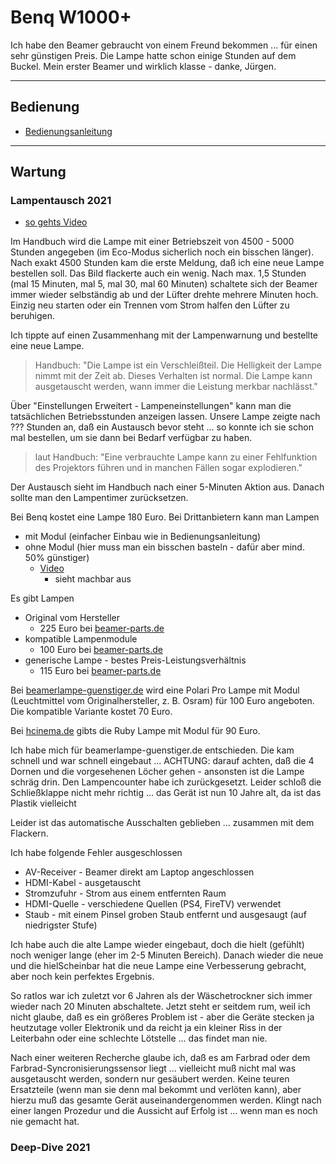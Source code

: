 # Benq W1000+

Ich habe den Beamer gebraucht von einem Freund bekommen ... für einen sehr günstigen Preis. Die Lampe hatte schon einige Stunden auf dem Buckel. Mein erster Beamer und wirklich klasse - danke, Jürgen.

---

## Bedienung

* [Bedienungsanleitung](https://www.benq.eu/de-de/support/downloads-faq/products/projector/w1000plus/manual.html)

---

## Wartung

### Lampentausch 2021

* [so gehts Video](https://www.benq.eu/de-de/support/downloads-faq/faq/product/application/projector-faq-k-00125.html)

Im Handbuch wird die Lampe mit einer Betriebszeit von 4500 - 5000 Stunden angegeben (im Eco-Modus sicherlich noch ein bisschen länger). Nach exakt 4500 Stunden kam die erste Meldung, daß ich eine neue Lampe bestellen soll. Das Bild flackerte auch ein wenig. Nach max. 1,5 Stunden (mal 15 Minuten, mal 5, mal 30, mal 60 Minuten) schaltete sich der Beamer immer wieder selbständig ab und der Lüfter drehte mehrere Minuten hoch. Einzig neu starten oder ein Trennen vom Strom halfen den Lüfter zu beruhigen.

Ich tippte auf einen Zusammenhang mit der Lampenwarnung und bestellte eine neue Lampe.

> Handbuch: "Die Lampe ist ein Verschleißteil. Die Helligkeit der Lampe nimmt mit der Zeit ab. Dieses Verhalten ist normal. Die Lampe kann ausgetauscht werden, wann immer die Leistung merkbar nachlässt."

Über "Einstellungen Erweitert - Lampeneinstellungen" kann man die tatsächlichen Betriebsstunden anzeigen lassen. Unsere Lampe zeigte nach ??? Stunden an, daß ein Austausch bevor steht ... so konnte ich sie schon mal bestellen, um sie dann bei Bedarf verfügbar zu haben.

> laut Handbuch: "Eine verbrauchte Lampe kann zu einer Fehlfunktion des Projektors führen und in manchen Fällen sogar explodieren."

Der Austausch sieht im Handbuch nach einer 5-Minuten Aktion aus. Danach sollte man den Lampentimer zurücksetzen.

Bei Benq kostet eine Lampe 180 Euro. Bei Drittanbietern kann man Lampen

* mit Modul (einfacher Einbau wie in Bedienungsanleitung)
* ohne Modul (hier muss man ein bisschen basteln - dafür aber mind. 50% günstiger)
  * [Video](https://www.youtube.com/watch?v=iMQQggpfWsM&feature=emb_logo)
    * sieht machbar aus

Es gibt Lampen

* Original vom Hersteller
  * 225 Euro bei [beamer-parts.de](https://www.beamer-parts.de/lampen/benq/benq-w1000-plus/?gclid=Cj0KCQiA3NX_BRDQARIsALA3fILzTckE21wwYw_peP_NgUZhkNk6dsTgM615WupUpNhaGWRDQTFWmIMaAtTfEALw_wcB)
* kompatible Lampenmodule
  * 100 Euro bei [beamer-parts.de](https://www.beamer-parts.de/lampen/benq/benq-w1000-plus/?gclid=Cj0KCQiA3NX_BRDQARIsALA3fILzTckE21wwYw_peP_NgUZhkNk6dsTgM615WupUpNhaGWRDQTFWmIMaAtTfEALw_wcB)
* generische Lampe - bestes Preis-Leistungsverhältnis
  * 115 Euro bei [beamer-parts.de](https://www.beamer-parts.de/lampen/benq/benq-w1000-plus/?gclid=Cj0KCQiA3NX_BRDQARIsALA3fILzTckE21wwYw_peP_NgUZhkNk6dsTgM615WupUpNhaGWRDQTFWmIMaAtTfEALw_wcB)

Bei [beamerlampe-guenstiger.de](https://www.beamerlampe-guenstiger.de/Polari-Pro-Ersatzlampe-fuer-BENQ-W1000-) wird eine Polari Pro Lampe mit Modul (Leuchtmittel vom Originalhersteller, z. B. Osram) für 100 Euro angeboten. Die kompatible Variante kostet 70 Euro.

Bei [hcinema.de](https://www.hcinema.de/lampen/shop.php?id=d19922) gibts die Ruby Lampe mit Modul für 90 Euro.

Ich habe mich für beamerlampe-guenstiger.de entschieden. Die kam schnell und war schnell eingebaut ... ACHTUNG: darauf achten, daß die 4 Dornen und die vorgesehenen Löcher gehen - ansonsten ist die Lampe schräg drin. Den Lampencounter habe ich zurückgesetzt. Leider schloß die Schließklappe nicht mehr richtig ... das Gerät ist nun 10 Jahre alt, da ist das Plastik vielleicht

Leider ist das automatische Ausschalten geblieben ... zusammen mit dem Flackern.

Ich habe folgende Fehler ausgeschlossen

* AV-Receiver - Beamer direkt am Laptop angeschlossen
* HDMI-Kabel - ausgetauscht
* Stromzufuhr - Strom aus einem entfernten Raum
* HDMI-Quelle - verschiedene Quellen (PS4, FireTV) verwendet
* Staub - mit einem Pinsel groben Staub entfernt und ausgesaugt (auf niedrigster Stufe)

Ich habe auch die alte Lampe wieder eingebaut, doch die hielt (gefühlt) noch weniger lange (eher im 2-5 Minuten Bereich). Danach wieder die neue und die hielScheinbar hat die neue Lampe eine Verbesserung gebracht, aber noch kein perfektes Ergebnis. 

So ratlos war ich zuletzt vor 6 Jahren als der Wäschetrockner sich immer wieder nach 20 Minuten abschaltete. Jetzt steht er seitdem rum, weil ich nicht glaube, daß es ein größeres Problem ist - aber die Geräte stecken ja heutzutage voller Elektronik und da reicht ja ein kleiner Riss in der Leiterbahn oder eine schlechte Lötstelle ... das findet man nie.

Nach einer weiteren Recherche glaube ich, daß es am Farbrad oder dem Farbrad-Syncronisierungssensor liegt ... vielleicht muß nicht mal was ausgetauscht werden, sondern nur gesäubert werden. Keine teuren Ersatzteile (wenn man sie denn mal bekommt und verlöten kann), aber hierzu muß das gesamte Gerät auseinandergenommen werden. Klingt nach einer langen Prozedur und die Aussicht auf Erfolg ist ... wenn man es noch nie gemacht hat.

### Deep-Dive 2021


